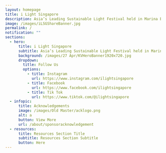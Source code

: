 ```yaml
---
layout: homepage
title: i Light Singapore
description: Asia’s Leading Sustainable Light Festival held in Marina Bay
image: /images/iLSGShareBanner.jpg
permalink: /
notification: ""
sections:
  - hero:
      title: i Light Singapore
      subtitle: Asia’s Leading Sustainable Light Festival held in Marina Bay
      background: /images/27 Apr/KVHeroBanner1920x720.jpg
      dropdown:
        title: Follow Us
        options:
          - title: Instagram
            url: https://www.instagram.com/ilightsingapore
          - title: Facebook
            url: https://www.facebook.com/ilightsingapore
          - title: Tik Tok
            url: https://www.tiktok.com/@ilightsingapore
  - infopic:
      title: Acknowledgements
      image: /images/Old Master/acklogo.png
      alt: a
      button: View More
      url: /about/sponsoracknowledgement
  - resources:
      title: Resources Section Title
      subtitle: Resources Section Subtitle
      button: Here
---
```

